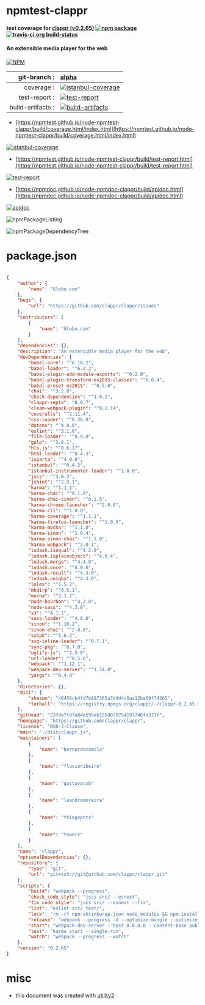 # npmtest-clappr

#### test coverage for  [clappr (v0.2.65)](https://github.com/clappr/clappr)  [![npm package](https://img.shields.io/npm/v/npmtest-clappr.svg?style=flat-square)](https://www.npmjs.org/package/npmtest-clappr) [![travis-ci.org build-status](https://api.travis-ci.org/npmtest/node-npmtest-clappr.svg)](https://travis-ci.org/npmtest/node-npmtest-clappr)

#### An extensible media player for the web

[![NPM](https://nodei.co/npm/clappr.png?downloads=true&downloadRank=true&stars=true)](https://www.npmjs.com/package/clappr)

| git-branch : | [alpha](https://github.com/npmtest/node-npmtest-clappr/tree/alpha)|
|--:|:--|
| coverage : | [![istanbul-coverage](https://npmtest.github.io/node-npmtest-clappr/build/coverage.badge.svg)](https://npmtest.github.io/node-npmtest-clappr/build/coverage.html/index.html)|
| test-report : | [![test-report](https://npmtest.github.io/node-npmtest-clappr/build/test-report.badge.svg)](https://npmtest.github.io/node-npmtest-clappr/build/test-report.html)|
| build-artifacts : | [![build-artifacts](https://npmtest.github.io/node-npmtest-clappr/glyphicons_144_folder_open.png)](https://github.com/npmtest/node-npmtest-clappr/tree/gh-pages/build)|

- [https://npmtest.github.io/node-npmtest-clappr/build/coverage.html/index.html](https://npmtest.github.io/node-npmtest-clappr/build/coverage.html/index.html)

[![istanbul-coverage](https://npmtest.github.io/node-npmtest-clappr/build/screenCapture.buildCi.browser.%252Ftmp%252Fbuild%252Fcoverage.lib.html.png)](https://npmtest.github.io/node-npmtest-clappr/build/coverage.html/index.html)

- [https://npmtest.github.io/node-npmtest-clappr/build/test-report.html](https://npmtest.github.io/node-npmtest-clappr/build/test-report.html)

[![test-report](https://npmtest.github.io/node-npmtest-clappr/build/screenCapture.buildCi.browser.%252Ftmp%252Fbuild%252Ftest-report.html.png)](https://npmtest.github.io/node-npmtest-clappr/build/test-report.html)

- [https://npmdoc.github.io/node-npmdoc-clappr/build/apidoc.html](https://npmdoc.github.io/node-npmdoc-clappr/build/apidoc.html)

[![apidoc](https://npmdoc.github.io/node-npmdoc-clappr/build/screenCapture.buildCi.browser.%252Ftmp%252Fbuild%252Fapidoc.html.png)](https://npmdoc.github.io/node-npmdoc-clappr/build/apidoc.html)

![npmPackageListing](https://npmtest.github.io/node-npmtest-clappr/build/screenCapture.npmPackageListing.svg)

![npmPackageDependencyTree](https://npmtest.github.io/node-npmtest-clappr/build/screenCapture.npmPackageDependencyTree.svg)



# package.json

```json

{
    "author": {
        "name": "Globo.com"
    },
    "bugs": {
        "url": "https://github.com/clappr/clappr/issues"
    },
    "contributors": [
        {
            "name": "Globo.com"
        }
    ],
    "dependencies": {},
    "description": "An extensible media player for the web",
    "devDependencies": {
        "babel-core": "^6.18.2",
        "babel-loader": "^6.2.2",
        "babel-plugin-add-module-exports": "^0.2.0",
        "babel-plugin-transform-es2015-classes": "^6.6.4",
        "babel-preset-es2015": "^6.5.0",
        "chai": "^3.2.0",
        "check-dependencies": "^1.0.1",
        "clappr-zepto": "0.0.7",
        "clean-webpack-plugin": "^0.1.14",
        "coveralls": "^2.11.4",
        "css-loader": "^0.26.0",
        "dotenv": "^4.0.0",
        "eslint": "^3.1.0",
        "file-loader": "^0.9.0",
        "gulp": "^3.8.1",
        "hls.js": "^0.6.17",
        "html-loader": "^0.4.3",
        "isparta": "^4.0.0",
        "istanbul": "^0.4.2",
        "istanbul-instrumenter-loader": "^1.0.0",
        "jscs": "^3.0.3",
        "jshint": "^2.9.1",
        "karma": "^1.1.1",
        "karma-chai": "^0.1.0",
        "karma-chai-sinon": "^0.1.5",
        "karma-chrome-launcher": "^2.0.0",
        "karma-cli": "^1.0.0",
        "karma-coverage": "^1.1.1",
        "karma-firefox-launcher": "^1.0.0",
        "karma-mocha": "^1.1.0",
        "karma-sinon": "^1.0.4",
        "karma-sinon-chai": "^1.1.0",
        "karma-webpack": "^2.0.1",
        "lodash.isequal": "^4.2.0",
        "lodash.isplainobject": "^4.0.4",
        "lodash.merge": "^4.4.0",
        "lodash.once": "^4.0.0",
        "lodash.result": "^4.3.0",
        "lodash.uniqby": "^4.3.0",
        "lolex": "^1.5.2",
        "mkdirp": "^0.5.1",
        "mocha": "^3.1.2",
        "node-bourbon": "^4.2.8",
        "node-sass": "^4.3.0",
        "s3": "^4.1.1",
        "sass-loader": "^4.0.0",
        "sinon": "^1.10.2",
        "sinon-chai": "^2.8.0",
        "sshpk": "^1.6.2",
        "svg-inline-loader": "^0.7.1",
        "sync-pkg": "^0.7.0",
        "uglify-js": "^2.5.0",
        "url-loader": "^0.5.6",
        "webpack": "^1.12.1",
        "webpack-dev-server": "^1.14.0",
        "yargs": "^6.4.0"
    },
    "directories": {},
    "dist": {
        "shasum": "40456cb4fd7b897365a7d4d4c0aa12ba09f74265",
        "tarball": "https://registry.npmjs.org/clappr/-/clappr-0.2.65.tgz"
    },
    "gitHead": "23fde7fd7a84e595eb155d070754193746fa371f",
    "homepage": "https://github.com/clappr/clappr",
    "license": "BSD-3-Clause",
    "main": "./dist/clappr.js",
    "maintainers": [
        {
            "name": "bernardocamilo"
        },
        {
            "name": "flavioribeiro"
        },
        {
            "name": "gustavocsb"
        },
        {
            "name": "leandromoreira"
        },
        {
            "name": "thiagopnts"
        },
        {
            "name": "towerz"
        }
    ],
    "name": "clappr",
    "optionalDependencies": {},
    "repository": {
        "type": "git",
        "url": "git+ssh://git@github.com/clappr/clappr.git"
    },
    "scripts": {
        "build": "webpack --progress",
        "check_code_style": "jscs src/ --esnext",
        "fix_code_style": "jscs src/ --esnext --fix",
        "lint": "eslint src/ test/",
        "lock": "rm -rf npm-shrinkwrap.json node_modules && npm install --silent && npm shrinkwrap",
        "release": "webpack --progress -d --optimize-mangle --optimize-dedupe --optimize-occurence-order --output-filename clappr.min.js",
        "start": "webpack-dev-server --host 0.0.0.0 --content-base public/ --output-public-path latest/ --hot",
        "test": "karma start --single-run",
        "watch": "webpack --progress --watch"
    },
    "version": "0.2.65"
}
```



# misc
- this document was created with [utility2](https://github.com/kaizhu256/node-utility2)
